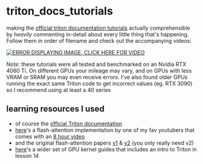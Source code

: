 # triton_docs_tutorials
making the [official triton documentation tutorials](https://triton-lang.org/main/getting-started/tutorials/index.html) actually comprehensible by *heavily* commenting in-detail about every little thing that's happening. Follow them in order of filename and check out the accompanying videos:

[![ERROR DISPLAYING IMAGE, CLICK HERE FOR VIDEO](https://img.youtube.com/vi/TUQAyCNxFe4/0.jpg)](https://youtube.com/playlist?list=PLPefVKO3tDxOJLAmCA75uShbe1z_RNqkQ&si=C5VF9fNW8CYZzh9x)

*Note:* these tutorials were all tested and benchmarked on an Nvidia RTX 4060 Ti. On different GPUs your mileage may vary, and on GPUs with less VRAM or SRAM you may even receive errors. I've also found older GPUs running the exact same Triton code to get incorrect values (eg. RTX 3090) so I recommend using at least a 40 series

## learning resources I used
- of course the [official Triton documentation](https://triton-lang.org/main/getting-started/tutorials/index.html)
- [here](https://github.com/hkproj/triton-flash-attention)'s a flash-attention implementation by one of my fav youtubers that comes with an [8 hour video](https://www.youtube.com/watch?v=zy8ChVd_oTM&t=1s)
- and the original flash-attention papers [v1](https://arxiv.org/abs/2205.14135) & [v2](https://arxiv.org/abs/2307.08691) (you only really need v2)
- [here](https://github.com/gpu-mode/lectures/tree/main
)'s a wider set of GPU kernel guides that includes an intro to Triton in lesson 14

